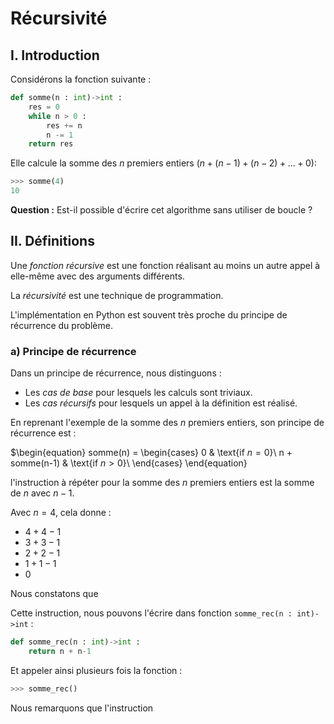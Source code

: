 # Récursivité

## I. Introduction

Considérons la fonction suivante :

```python
def somme(n : int)->int :
    res = 0
    while n > 0 :
        res += n
        n -= 1
    return res
```

Elle calcule la somme des $n$ premiers entiers ($n + (n-1) + (n-2) + ... + 0$):

```python
>>> somme(4)
10
```

**Question :** Est-il possible d'écrire cet algorithme sans utiliser de boucle ?

## II. Définitions

Une *fonction récursive* est une fonction réalisant au moins un autre appel à elle-même avec des arguments différents.

La *récursivité* est une technique de programmation.

L'implémentation en Python est souvent très proche du principe de récurrence du problème.

### a) Principe de récurrence

Dans un principe de récurrence, nous distinguons :

- Les *cas de base* pour lesquels les calculs sont triviaux.
- Les *cas récursifs* pour lesquels un appel à la définition est réalisé.

En reprenant l'exemple de la somme des $n$ premiers entiers, son principe de récurrence est :

$\begin{equation}
somme(n) = \begin{cases}
    0 & \text{if $n = 0$}\\
    n + somme(n-1) & \text{if $n > 0$}\\
\end{cases}
\end{equation}


l'instruction à répéter pour la somme des $n$ premiers entiers est la somme de $n$ avec $n-1$.

Avec $n=4$, cela donne :

- $4 + 4-1$
- $3 + 3-1$
- $2 + 2-1$
- $1 + 1-1$
- $0$

Nous constatons que 

Cette instruction, nous pouvons l'écrire dans fonction `somme_rec(n : int)->int` :

```python
def somme_rec(n : int)->int :
    return n + n-1
```

Et appeler ainsi plusieurs fois la fonction :

```python
>>> somme_rec()
```
Nous remarquons que l'instruction 

